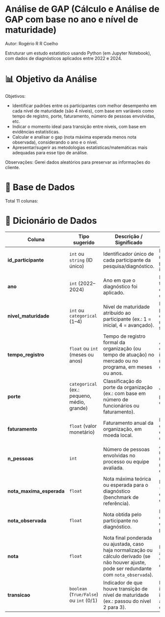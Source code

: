 # Análise de GAP (Cálculo e Análise de GAP com base no ano e nível de maturidade)
Autor: Rogério R R Coelho

Estruturar um estudo estatístico usando Python (em Jupyter Notebook), com dados de diagnósticos aplicados entre 2022 e 2024.

# 📊 Objetivo da Análise

Objetivos:

* Identificar padrões entre os participantes com melhor desempenho em cada nível de maturidade (são 4 níveis), com base em variáveis como tempo de registro, porte, faturamento, número de pessoas envolvidas, etc.
* Indicar o momento ideal para transição entre níveis, com base em evidências estatísticas.
* Calcular e analisar o gap (nota máxima esperada menos nota observada), considerando o ano e o nível.
* Apresentar/sugerir as metodologias estatísticas/matemáticas mais adequadas para esse tipo de análise.

Observações: Gerei dados aleatórios para preservar as informações do cliente.

# 📂 Base de Dados
Total 11 colunas:
# 📑 Dicionário de Dados

| **Coluna**               | **Tipo sugerido**                           | **Descrição / Significado**                                                                                                                                                        | **Propósito na Análise** |
|--------------------------|----------------------------------------------|--------------------------------------------------------------------------------------------------------------------------------------------------------------------------------------|--------------------------|
| **id_participante**      | `int` ou `string` (ID único)                 | Identificador único de cada participante da pesquisa/diagnóstico.                                                                                                                   | Permite diferenciar e rastrear cada participante de forma individual. |
| **ano**                  | `int` (2022–2024)                            | Ano em que o diagnóstico foi aplicado.                                                                                                                                              | Permite analisar evolução temporal (ex.: mudanças de desempenho ao longo dos anos). |
| **nivel_maturidade**     | `int` ou `categorical` (1–4)                 | Nível de maturidade atribuído ao participante (ex.: 1 = inicial, 4 = avançado).                                                                                                     | Essencial para identificar padrões de desempenho em cada estágio de maturidade e avaliar a transição entre níveis. |
| **tempo_registro**       | `float` ou `int` (meses ou anos)             | Tempo de registro formal da organização (ou tempo de atuação) no mercado ou no programa, em meses ou anos.                                                                          | Avaliar se a experiência/tempo influencia o nível de maturidade e o desempenho. |
| **porte**                | `categorical` (ex.: pequeno, médio, grande)  | Classificação do porte da organização (ex.: com base em número de funcionários ou faturamento).                                                                                     | Verificar correlação entre porte e desempenho/maturidade. |
| **faturamento**          | `float` (valor monetário)                    | Faturamento anual da organização, em moeda local.                                                                                                                                   | Investigar se há relação entre faturamento e nível de maturidade ou desempenho. |
| **n_pessoas**            | `int`                                       | Número de pessoas envolvidas no processo ou equipe avaliada.                                                                                                                        | Avaliar se equipes maiores ou menores têm relação com o nível de maturidade ou desempenho. |
| **nota_maxima_esperada** | `float`                                      | Nota máxima teórica ou esperada para o diagnóstico (benchmark de referência).                                                                                                       | Base para cálculo do **gap** (diferença entre o esperado e o observado). |
| **nota_observada**       | `float`                                      | Nota obtida pelo participante no diagnóstico.                                                                                                                                       | Indicador real de desempenho para análise do gap e evolução do participante. |
| **nota**                 | `float`                                      | Nota final ponderada ou ajustada, caso haja normalização ou cálculo derivado (se não houver ajuste, pode ser redundante com `nota_observada`).                                      | Pode ser usada em análises comparativas ou validação da consistência dos dados. |
| **transicao**            | `boolean` (`True/False`) ou `int` (0/1)      | Indicador de que houve transição de nível de maturidade (ex.: passou do nível 2 para 3).                                                                                            | Fundamental para identificar o momento ideal da transição e associar a variáveis explicativas. |


